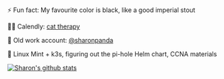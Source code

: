 ⚡ Fun fact: My favourite color is black, like a good imperial stout

🐱‍💻 Calendly: [cat therapy](https://calendly.com/sharonwoo)

🤔 Old work account: [@sharonpanda](https://github.com/sharonpanda)

🌱 Linux Mint + k3s, figuring out the pi-hole Helm chart, CCNA materials

[![Sharon's github stats](https://github-readme-stats.vercel.app/api?username=sharonwoo&count_private=true&show_icons=true&theme=vision-friendly-dark)](https://github.com/anuraghazra/github-readme-stats)



<!--
**sharonwoo/sharonwoo** is a ✨ _special_ ✨ repository because its `README.md` (this file) appears on your GitHub profile.

Here are some ideas to get you started:

- 🔭 I’m currently working on ...
- 🌱 I’m currently learning ...
- 👯 I’m looking to collaborate on ...
- 🤔 I’m looking for help with ...
- 💬 Ask me about ...
- 📫 How to reach me: ...
- 😄 Pronouns: ...
- ⚡ Fun fact: ...
-->
